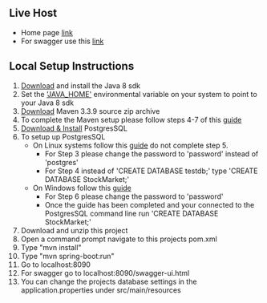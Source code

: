 Live Host
-
* Home page [link](https://mariela.herokuapp.com/)
* For swagger use this [link](https://mariela.herokuapp.com/swagger-ui.html)


Local Setup Instructions
-
1. [Download](http://www.oracle.com/technetwork/java/javase/downloads/index.html) and install the Java 8 sdk
2. Set the ['JAVA_HOME'](https://docs.oracle.com/cd/E19509-01/820-3208/inst_cli_jdk_javahome_t/) environmental variable on your system to point to your Java 8 sdk
3. [Download](https://maven.apache.org/download.cgi) Maven 3.3.9 source zip archive
4. To complete the Maven setup please follow steps 4-7 of this [guide](http://www.tutorialspoint.com/maven/maven_environment_setup.htm)
5. [Download & Install](https://www.postgresql.org/download/) PostgresSQL
6. To setup up PostgresSQL
	* On Linux systems follow this [guide](http://www.techrepublic.com/blog/diy-it-guy/diy-a-postgresql-database-server-setup-anyone-can-handle/) do not complete step 5.
		* For Step 3 please change the password to 'password' instead of 'postgres'
		* For Step 4 instead of 'CREATE DATABASE testdb;' type 'CREATE DATABASE StockMarket;'
	* On Windows follow this [guide](http://blog.mclaughlinsoftware.com/2014/03/02/postgresql-install-windows/)
		* For Step 6 please change the password to 'password'
		* Once the guide has been completed and your connected to the PostgresSQL command line run 'CREATE DATABASE StockMarket;'
8. Download and unzip this project
9. Open a command prompt navigate to this projects pom.xml
10. Type "mvn install"
10. Type "mvn spring-boot:run"
11. Go to localhost:8090
12. For swagger go to localhost:8090/swagger-ui.html
13. You can change the projects database settings in the application.properties under src/main/resources
